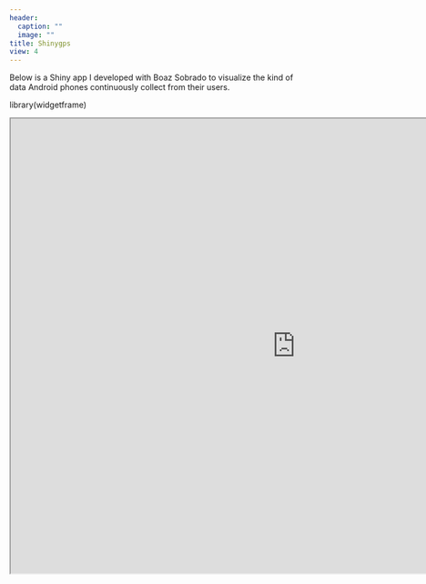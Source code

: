 ```yaml
---
header:
  caption: ""
  image: ""
title: Shinygps
view: 4
---
```


Below is a Shiny app I developed with Boaz Sobrado to visualize the kind of data Android phones continuously collect from their users.

library(widgetframe)

<iframe src="https://utrecht-university.shinyapps.io/shinygps/" width=1000 height=800> </iframe>
